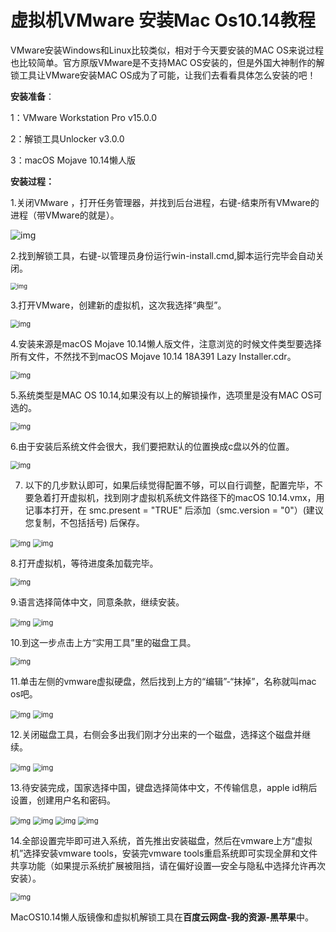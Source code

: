 # 虚拟机VMware 安装Mac Os10.14教程

VMware安装Windows和Linux比较类似，相对于今天要安装的MAC OS来说过程也比较简单。官方原版VMware是不支持MAC OS安装的，但是外国大神制作的解锁工具让VMware安装MAC OS成为了可能，让我们去看看具体怎么安装的吧！

**安装准备**：

1：VMware Workstation Pro v15.0.0

2：解锁工具Unlocker v3.0.0

3：macOS Mojave 10.14懒人版

**安装过程：**

1.关闭VMware ，打开任务管理器，并找到后台进程，右键-结束所有VMware的进程（带VMware的就是）。

![img](https://mmbiz.qpic.cn/mmbiz_png/kiciadc7CaaJ5N1gpIlReOOldZ7gQY8jmj70IlYibicHzrWgkLOtUV1UcR9np2ICicmvbFo7F9dkugJXJRxicmtNLIoA/640?wx_fmt=png&tp=webp&wxfrom=5&wx_lazy=1&wx_co=1)

2.找到解锁工具，右键-以管理员身份运行win-install.cmd,脚本运行完毕会自动关闭。

<img src="https://mmbiz.qpic.cn/mmbiz_png/kiciadc7CaaJ5N1gpIlReOOldZ7gQY8jmjuLZvFVmrRhdXFYb5SQJOJPolfS86bfjUIv26yKYMm3CGySBJBuW67Q/640?wx_fmt=png&amp;tp=webp&amp;wxfrom=5&amp;wx_lazy=1&amp;wx_co=1" alt="img" style="zoom: 67%;" />

3.打开VMware，创建新的虚拟机，这次我选择“典型”。

<img src="https://mmbiz.qpic.cn/mmbiz_png/kiciadc7CaaJ5N1gpIlReOOldZ7gQY8jmjAUjzC6uT1HeQicCYpBv5Vsaf7VfXtnwtZ6s8icX23EXwjln91HZzeWCA/640?wx_fmt=png&amp;tp=webp&amp;wxfrom=5&amp;wx_lazy=1&amp;wx_co=1" alt="img" style="zoom: 80%;" />

4.安装来源是macOS Mojave 10.14懒人版文件，注意浏览的时候文件类型要选择所有文件，不然找不到macOS Mojave 10.14 18A391 Lazy Installer.cdr。

<img src="https://mmbiz.qpic.cn/mmbiz_png/kiciadc7CaaJ5N1gpIlReOOldZ7gQY8jmjticI1IG34TicLuJ4SfbXuReDRKGYDNmUnNKO4uc0nvJThicWRKZomSZCg/640?wx_fmt=png&amp;tp=webp&amp;wxfrom=5&amp;wx_lazy=1&amp;wx_co=1" alt="img" style="zoom:80%;" />

5.系统类型是MAC OS 10.14,如果没有以上的解锁操作，选项里是没有MAC OS可选的。

<img src="https://mmbiz.qpic.cn/mmbiz_png/kiciadc7CaaJ5N1gpIlReOOldZ7gQY8jmjbU8icxGVM52DSCIPiaK3suTDl0ibnH0dZ35LADibJpKzJzH4kWibtGgWwRw/640?wx_fmt=png&amp;tp=webp&amp;wxfrom=5&amp;wx_lazy=1&amp;wx_co=1" alt="img" style="zoom: 80%;" />

6.由于安装后系统文件会很大，我们要把默认的位置换成c盘以外的位置。

<img src="https://mmbiz.qpic.cn/mmbiz_png/kiciadc7CaaJ5N1gpIlReOOldZ7gQY8jmjDNQtgt1lsWuYDpibl3P8fCdDggA7hMdyKxicu3I46SyaBxrGaSuwLVqA/640?wx_fmt=png&amp;tp=webp&amp;wxfrom=5&amp;wx_lazy=1&amp;wx_co=1" alt="img" style="zoom:80%;" />

7. 以下的几步默认即可，如果后续觉得配置不够，可以自行调整，配置完毕，不要急着打开虚拟机，找到刚才虚拟机系统文件路径下的macOS 10.14.vmx，用记事本打开，在 smc.present = "TRUE" 后添加（smc.version = "0"）(建议您复制，不包括括号) 后保存。

<img src="https://mmbiz.qpic.cn/mmbiz_png/kiciadc7CaaJ5N1gpIlReOOldZ7gQY8jmjWVDuiczf5WIo7aqnjvW1zM9xuQic8c7u9IHiaOJ2q0ZeBrLeBhsdv0APQ/640?wx_fmt=png&amp;tp=webp&amp;wxfrom=5&amp;wx_lazy=1&amp;wx_co=1" alt="img" style="zoom:80%;" />

<img src="https://mmbiz.qpic.cn/mmbiz_png/kiciadc7CaaJ5N1gpIlReOOldZ7gQY8jmjAz1j0DI5RDbeNqrhJibzbULwADLRb5aZaHyySw8iafeQRuhTptwYib4mg/640?wx_fmt=png&amp;tp=webp&amp;wxfrom=5&amp;wx_lazy=1&amp;wx_co=1" alt="img" style="zoom:80%;" />

8.打开虚拟机，等待进度条加载完毕。

<img src="https://mmbiz.qpic.cn/mmbiz_png/kiciadc7CaaJ5N1gpIlReOOldZ7gQY8jmjiaQU0mnBJMEHjOKAjGzESsySicCEawkjwH0lcLQSRyyY17z7MWQU8BkQ/640?wx_fmt=png&amp;tp=webp&amp;wxfrom=5&amp;wx_lazy=1&amp;wx_co=1" alt="img" style="zoom:80%;" />

9.语言选择简体中文，同意条款，继续安装。

<img src="https://mmbiz.qpic.cn/mmbiz_png/kiciadc7CaaJ5N1gpIlReOOldZ7gQY8jmja3t1Qt7NVNjz4vnzQibJ7PMwx8UibvXWrzg7s2Kt72qRTJ6iaQbsOGVnw/640?wx_fmt=png&amp;tp=webp&amp;wxfrom=5&amp;wx_lazy=1&amp;wx_co=1" alt="img" style="zoom:80%;" />

<img src="https://mmbiz.qpic.cn/mmbiz_png/kiciadc7CaaJ5N1gpIlReOOldZ7gQY8jmjpgYI1JSK4bL3oroqqMPwxQJIkffbwGaxsruPrqLKz35Mrvpo3QK6wg/640?wx_fmt=png&amp;tp=webp&amp;wxfrom=5&amp;wx_lazy=1&amp;wx_co=1" alt="img" style="zoom:80%;" />

10.到这一步点击上方“实用工具”里的磁盘工具。

<img src="https://mmbiz.qpic.cn/mmbiz_png/kiciadc7CaaJ5N1gpIlReOOldZ7gQY8jmj7ibqXwo5FT9hicwiazBIjGryRdEibVvRyvQ7CfAc3SHibomG1ITI7SB5Y1g/640?wx_fmt=png&amp;tp=webp&amp;wxfrom=5&amp;wx_lazy=1&amp;wx_co=1" alt="img" style="zoom:80%;" />

11.单击左侧的vmware虚拟硬盘，然后找到上方的“编辑”-“抹掉”，名称就叫mac os吧。

<img src="https://mmbiz.qpic.cn/mmbiz_png/kiciadc7CaaJ5N1gpIlReOOldZ7gQY8jmjcrhYNQSRZns7peZQjMJUibyjPKFOPWBSCTU6OJXa2UmqTBr5sllgaqQ/640?wx_fmt=png&amp;tp=webp&amp;wxfrom=5&amp;wx_lazy=1&amp;wx_co=1" alt="img" style="zoom:80%;" />

<img src="https://mmbiz.qpic.cn/mmbiz_png/kiciadc7CaaJ5N1gpIlReOOldZ7gQY8jmjsG5BOzyIbzWxeQoqBTCxicxgZPkquNm2DhO60z0AHcPGNK9YzQfpxwA/640?wx_fmt=png&amp;tp=webp&amp;wxfrom=5&amp;wx_lazy=1&amp;wx_co=1" alt="img" style="zoom:80%;" />

12.关闭磁盘工具，右侧会多出我们刚才分出来的一个磁盘，选择这个磁盘并继续。

<img src="https://mmbiz.qpic.cn/mmbiz_png/kiciadc7CaaJ5N1gpIlReOOldZ7gQY8jmjI9GFtcMbpPYYhDhIJP2SfQPVvSqIrmEvoKToIElsHwVKic6cNDicXxqg/640?wx_fmt=png&amp;tp=webp&amp;wxfrom=5&amp;wx_lazy=1&amp;wx_co=1" alt="img" style="zoom:80%;" />

<img src="https://mmbiz.qpic.cn/mmbiz_png/kiciadc7CaaJ5N1gpIlReOOldZ7gQY8jmj2TyBbBzhoBWk00Vy2Rj0IsibA3k3r3WxcRYE33bvM3UUNG8H1L0oONg/640?wx_fmt=png&amp;tp=webp&amp;wxfrom=5&amp;wx_lazy=1&amp;wx_co=1" alt="img" style="zoom:80%;" />

13.待安装完成，国家选择中国，键盘选择简体中文，不传输信息，apple id稍后设置，创建用户名和密码。

<img src="https://mmbiz.qpic.cn/mmbiz_png/kiciadc7CaaJ5N1gpIlReOOldZ7gQY8jmjmCNiccm7yGibojK1HdIJqcyrPlTYFgp3XMwfXYg9ZKfuScslk95T7FOw/640?wx_fmt=png&amp;tp=webp&amp;wxfrom=5&amp;wx_lazy=1&amp;wx_co=1" alt="img" style="zoom:80%;" />

<img src="https://mmbiz.qpic.cn/mmbiz_png/kiciadc7CaaJ5N1gpIlReOOldZ7gQY8jmjqoVTmmwrELuPjdcapNeIarsOC4NtlxY6k0yDevobxTJaa5xiaibJGhicg/640?wx_fmt=png&amp;tp=webp&amp;wxfrom=5&amp;wx_lazy=1&amp;wx_co=1" alt="img" style="zoom:80%;" />

<img src="https://mmbiz.qpic.cn/mmbiz_png/kiciadc7CaaJ5N1gpIlReOOldZ7gQY8jmjKeia9yziaa6as41U4pA4cMvGweRf5QOtJPqNicBUeQGeXk0AjGfXcYSNA/640?wx_fmt=png&amp;tp=webp&amp;wxfrom=5&amp;wx_lazy=1&amp;wx_co=1" alt="img" style="zoom:80%;" />

<img src="https://mmbiz.qpic.cn/mmbiz_png/kiciadc7CaaJ5N1gpIlReOOldZ7gQY8jmjhrWOnLIPmLTlfknB5kcDNtEicibTK4f54ck0VbQQcOH1RJnKDxmYxXjg/640?wx_fmt=png&amp;tp=webp&amp;wxfrom=5&amp;wx_lazy=1&amp;wx_co=1" alt="img" style="zoom:80%;" />

14.全部设置完毕即可进入系统，首先推出安装磁盘，然后在vmware上方“虚拟机”选择安装vmware tools，安装完vmware tools重启系统即可实现全屏和文件共享功能（如果提示系统扩展被阻挡，请在偏好设置—安全与隐私中选择允许再次安装）。

<img src="https://mmbiz.qpic.cn/mmbiz_png/kiciadc7CaaJ5N1gpIlReOOldZ7gQY8jmjGxXSUDnokXOkOicaGdS5JGdo65sasKvuBDxvseWBnZ5zEN9I0K7TYQA/640?wx_fmt=png&amp;tp=webp&amp;wxfrom=5&amp;wx_lazy=1&amp;wx_co=1" alt="img" style="zoom:80%;" />

MacOS10.14懒人版镜像和虚拟机解锁工具在**百度云网盘-我的资源-黑苹果**中。